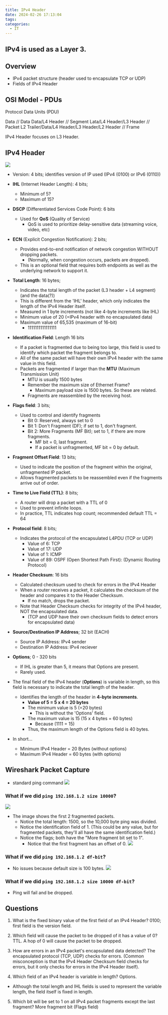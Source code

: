 ```yaml
---
title: IPv4 Header
date: 2024-02-26 17:13:04
tags: 
categories:
  - IT
---
```

## IPv4 is used as a Layer 3.

## Overview
- IPv4 packet structure (header used to encapsulate TCP or UDP)
- Fields of IPv4 Header


## OSI Model - PDUs

Protocol Data Units (PDU) 

Data                                               // Data
Data/L4 Header                                     // Segment
Lata/L4 Header/L3 Header                           // Packet
L2 Trailer/Data/L4 Header/L3 Header/L2 Header      // Frame

IPv4 Header focuses on L3 Header.


## IPv4 Header
![](../../images/Pasted%20image%2020240226172913.png)
- Version: 4 bits; identifies version of IP used (IPv4 (0100) or IPv6 (0110))
- **IHL** (Internet Header Length): 4 bits;
	- Minimum of 5?
	- Maximum of 15?
- **DSCP** (Differentiated Services Code Point): 6 bits
	- Used for **QoS** (Quality of Service)
		- QoS is used to prioritize delay-sensitive data (streaming voice, video, etc) 
- **ECN** (Explicit Congestion Notification): 2 bits; 
	- Provides end-to-end notification of network congestion WITHOUT dropping packets.
		- (Normally, when congestion occurs, packets are dropped). 
	- This is an optional field that requires both endpoints as well as the underlying network to support it.
- **Total Length**: 16 bytes; 
	- Indicates the total length of the packet (L3 header + L4 segment) (and the data(?))
	- This is different from the 'IHL' header, which only indicates the length of the IPv4 Header itself. 
	- Measured in 1 byte increments (not like 4-byte increments like IHL)
	- Minimum value of 20 (=IPv4 header with no encapsulated data)
	- Maximum value of 65,535 (maximum of 16-bit)
		- 1111111111111111
- **Identification Field**: Length 16 bits
	- If a packet is fragmented due to being too large, this field is used to identify which packet the fragment belongs to.
	- All of the same packet will have their own IPv4 header with the same value in this field.
	- Packets are fragmented if larger than the **MTU** (Maximum Transmission Unit)
		- MTU is usually 1500 bytes
		- Remember the maximum size of Ethernet Frame? 
			- Maximum payload size is 1500 bytes. So these are related.
		- Fragments are reassembled by the receiving host. 
- **Flags field**: 3 bits;
	- Used to control and identify fragments
		- Bit 0: Reserved, always set to 0
		- Bit 1: Don't Fragment (DF); if set to 1, don't fragment.
		- Bit 2: More Fragments (MF Bit); set to 1, if there are more fragments.
			- MF bit = 0, last fragment.
			- If a packet is unfragmented, MF bit = 0 by default.
- **Fragment Offset Field**: 13 bits; 
	- Used to indicate the position of the fragment within the original, unfragmented IP packet.
	- Allows fragmented packets to be reassembled even if the fragments arrive out of order.
- **Time to Live Field (TTL)**: 8 bits;
	- A router will drop a packet with a TTL of 0
	- Used to prevent infinite loops.
	- In practice, TTL indicates hop count; recommended default TTL = 64
- **Protocol field**: 8 bits;
	- Indicates the protocol of the encapsulated L4PDU (TCP or UDP)
		- Value of 6: TCP
		- Value of 17: UDP
		- Value of 1: ICMP 
		- Value of 89: OSPF (Open Shortest Path First): (Dynamic Routing Protocol)
- **Header Checksum**: 16 bits
	- Calculated checksum used to check for errors in the IPv4 Header
	- When a router receives a packet, it calculates the checksum of the header and compares it to the Header Checksum.
		- If no match, drops the packet.
	- Note that Header Checksum checks for integrity of the IPv4 header, NOT the encapsulated data.
		- (TCP and UDP have their own checksum fields to detect errors for encapsulated data)
- **Source/Destination IP Address**; 32 bit (EACH)
	- Source IP Address: IPv4 sender
	- Destination IP Address: IPv4 reciever
- **Options**; 0 - 320 bits
	- If IHL is greater than 5, it means that Options are present. 
	- Rarely used.

- The final field of the IPv4 header (**Options**) is variable in length, so this field is necessary to indicate the total length of the header.
	- Identifies the length of the header in **4-byte increments**. 
		- **Value of 5 = 5 x 4 = 20 bytes**
		- The minimum value is 5 (=20 bytes)
			- This is without the 'Options' field. 
		- The maximum value is 15 (15 x 4 bytes = 60 bytes)
			- Because (1111 = 15)
		- Thus, the maximum length of the Options field is 40 bytes.
- In short...
	- Minimum IPv4 Header = 20 Bytes (without options)
	- Maximum IPv4 Header = 60 bytes (with options)


## Wireshark Packet Capture

- standard ping command
![](../../images/Pasted%20image%2020240226184512.png)

### What if we did `ping 192.168.1.2 size 10000`?

![](../../images/Pasted%20image%2020240226185000.png)

- The image shows the first 2 fragmented packets. 
	- Notice the total length: 1500, so the 10,000 byte ping was divided. 
	- Notice the identification field of 1. (This could be any value, but for fragmented packets, they'll all have the same identification field.)
	- Notice the flags; both have the "More fragment bit set to 1". 
		- Notice that the first fragment has an offset of 0. 
![](../../images/Pasted%20image%2020240226185019.png)

### What if we did `ping 192.168.1.2 df-bit`?
- No issues because default size is 100 bytes. 
![](../../images/Pasted%20image%2020240226185241.png)

### What if we did `ping 192.168.1.2 size 10000 df-bit`?
- Ping will fail and be dropped. 


## Questions

1. What is the fixed binary value of the first field of an IPv4 Header?
0100; first field is the version field. 

2. Which field will cause the packet to be dropped of it has a value of 0?
TTL. A hop of 0 will cause the packet to be dropped. 

3. How are errors in an IPv4 packet's encapsulated data detected? 
The encapsulated protocol (TCP, UDP) checks for errors. 
(Common misconception is that the IPv4 Header Checksum field checks for errors, but it only checks for errors in the IPv4 Header itself).

4. Which field of an IPv4 header is variable in length?
Options.
- Although the total length and IHL fields is used to represent the variable length, the field itself is fixed in length.

5. Which bit will be set to 1 on all IPv4 packet fragments except the last fragment?
More fragment bit (Flags field)